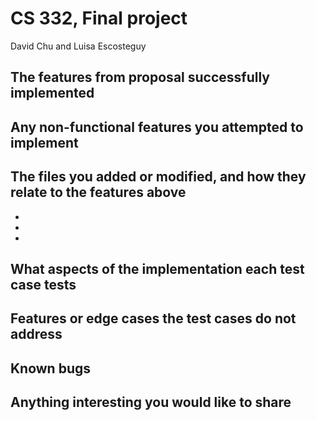 # CS 332, Final project
David Chu and Luisa Escosteguy

## The features from proposal successfully implemented


## Any non-functional features you attempted to implement

## The files you added or modified, and how they relate to the features above

- 
- 
- 

## What aspects of the implementation each test case tests


## Features or edge cases the test cases do not address

## Known bugs


## Anything interesting you would like to share

